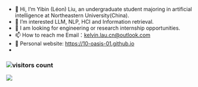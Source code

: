 - 👋 Hi, I’m Yibin (Léon) Liu, an undergraduate student majoring in artificial intelligence at Northeastern University(China). 
- 👀 I’m interested LLM, NLP, HCI and Information retrieval.
- 🌱 I am looking for engineering or research internship opportunities.
- 📫 How to reach me Email：kelvin.lau.cn@outlook.com
- 📖 Personal website: https://10-oasis-01.github.io
- 
### ![visitors count](https://visitors-by-url-pls-dont-use-this-in-your-repo.vercel.app/10-OASIS-01-github-readme)
<img src="https://github-readme-stats.vercel.app/api?username=10-OASIS-01&show_icons=true&icon_color=0366d6&text_color=24292e&bg_color=fff&hide_title=false" />

<!---
10-OASIS-01/10-OASIS-01 is a ✨ special ✨ repository because its `README.md` (this file) appears on your GitHub profile.
You can click the Preview link to take a look at your changes.
--->
